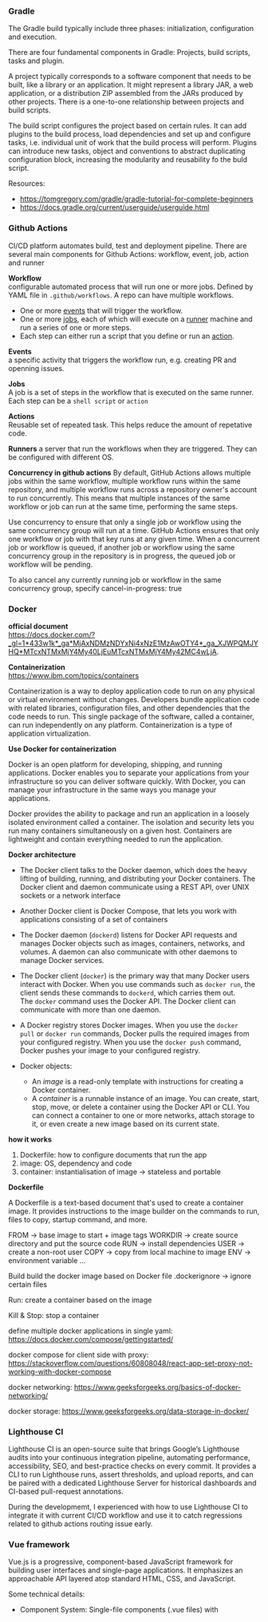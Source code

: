 ### Gradle
The Gradle build typically include three phases: initialization, configuration and execution.  

There are four fundamental components in Gradle: Projects, build scripts, tasks and plugin.  
  
A project typically corresponds to a software component that needs to be built, like a library or an application. It might represent a library JAR, a web application, or a distribution ZIP assembled from the JARs produced by other projects. There is a one-to-one relationship between projects and build scripts.    
  
The build script configures the project based on certain rules. It can add plugins to the build process, load dependencies and set up and configure tasks, i.e. individual unit of work that the build process will perform. Plugins can introduce new tasks, object and conventions to abstract duplicating configuration block, increasing the modularity and reusability fo the buld script.  

Resources:  
- https://tomgregory.com/gradle/gradle-tutorial-for-complete-beginners
- https://docs.gradle.org/current/userguide/userguide.html

### Github Actions
CI/CD platform automates build, test and deployment pipeline. There are several main components for Github Actions: workflow, event, job, action and runner

**Workflow**   
configurable automated process that will run one or more jobs. Defined by YAML file in `.github/workflows`. A repo can have multiple workflows.  
- One or more <ins>events</ins> that will trigger the workflow.
- One or more <ins>jobs</ins>, each of which will execute on a <ins>runner</ins> machine and run a series of one or more steps.
- Each step can either run a script that you define or run an <ins>action</ins>.

**Events**  
a specific activity that triggers the workflow run, e.g. creating PR and openning issues. 

**Jobs**  
A job is a set of steps in the workflow that is executed on the same runner. Each step can be a `shell script` or `action`

**Actions**  
Reusable set of repeated task. This helps reduce the amount of repetative code.  

**Runners**
a server that run the workflows when they are triggered. They can be configured with different OS.

**Concurrency in github actions**
By default, GitHub Actions allows multiple jobs within the same workflow, multiple workflow runs within the same repository, and multiple workflow runs across a repository owner's account to run concurrently. This means that multiple instances of the same workflow or job can run at the same time, performing the same steps.  

Use concurrency to ensure that only a single job or workflow using the same concurrency group will run at a time. GitHub Actions ensures that only one workflow or job with that key runs at any given time. When a concurrent job or workflow is queued, if another job or workflow using the same concurrency group in the repository is in progress, the queued job or workflow will be pending.

To also cancel any currently running job or workflow in the same concurrency group, specify cancel-in-progress: true  

### Docker

**official document**  
https://docs.docker.com/?_gl=1*433w1k*_ga*MjAxNDMzNDYxNi4xNzE1MzAwOTY4*_ga_XJWPQMJYHQ*MTcxNTMxMjY4My40LjEuMTcxNTMxMjY4My42MC4wLjA.


**Containerization**  
https://www.ibm.com/topics/containers

Containerization is a way to deploy application code to run on any physical or virtual environment without changes. Developers bundle application code with related libraries, configuration files, and other dependencies that the code needs to run. This single package of the software, called a container, can run independently on any platform. Containerization is a type of application virtualization.

**Use Docker for containerization**

Docker is an open platform for developing, shipping, and running applications. Docker enables you to separate your applications from your infrastructure so you can deliver software quickly. With Docker, you can manage your infrastructure in the same ways you manage your applications.

Docker provides the ability to package and run an application in a loosely isolated environment called a container. The isolation and security lets you run many containers simultaneously on a given host. Containers are lightweight and contain everything needed to run the application.

**Docker architecture**

- The Docker client talks to the Docker daemon, which does the heavy lifting of building, running, and distributing your Docker containers. The Docker client and daemon communicate using a REST API, over UNIX sockets or a network interface

- Another Docker client is Docker Compose, that lets you work with applications consisting of a set of containers

- The Docker daemon (`dockerd`) listens for Docker API requests and manages Docker objects such as images, containers, networks, and volumes. A daemon can also communicate with other daemons to manage Docker services.

- The Docker client (`docker`) is the primary way that many Docker users interact with Docker. When you use commands such as `docker run`, the client sends these commands to `dockerd`, which carries them out. The `docker` command uses the Docker API. The Docker client can communicate with more than one daemon.

- A Docker registry stores Docker images. When you use the `docker pull` or `docker run` commands, Docker pulls the required images from your configured registry. When you use the `docker push` command, Docker pushes your image to your configured registry.

- Docker objects:
	- An _image_ is a read-only template with instructions for creating a Docker container.
	- A _container_ is a runnable instance of an image. You can create, start, stop, move, or delete a container using the Docker API or CLI. You can connect a container to one or more networks, attach storage to it, or even create a new image based on its current state.

**how it works**  
1. Dockerfile: how to configure documents that run the app
2. image: OS, dependency and code 
3. container: instantialisation of image -> stateless and portable

**Dockerfile**

A Dockerfile is a text-based document that's used to create a container image. It provides instructions to the image builder on the commands to run, files to copy, startup command, and more.

FROM -> base image to start + image tags
WORKDIR -> create source directory and put the source code
RUN -> install dependencies
USER -> create a non-root user 
COPY -> copy from local machine to image
ENV -> environment variable
...

Build
build the docker image based on Docker file
.dockerignore -> ignore certain files

Run: create a container based on the image

Kill & Stop: stop a container

define multiple docker applications in single yaml: https://docs.docker.com/compose/gettingstarted/ 

docker compose for client side with proxy: https://stackoverflow.com/questions/60808048/react-app-set-proxy-not-working-with-docker-compose

docker networking: https://www.geeksforgeeks.org/basics-of-docker-networking/

docker storage: https://www.geeksforgeeks.org/data-storage-in-docker/

### Lighthouse CI
Lighthouse CI is an open-source suite that brings Google’s Lighthouse audits into your continuous integration pipeline, automating performance, accessibility, SEO, and best-practice checks on every commit. It provides a CLI to run Lighthouse runs, assert thresholds, and upload reports, and can be paired with a dedicated Lighthouse Server for historical dashboards and CI-based pull-request annotations.

During the developmemt, I experienced with how to use Lighthouse CI to integrate it with current CI/CD workflow and use it to catch regressions related to github actions routing issue early.

### Vue framework
Vue.js is a progressive, component-based JavaScript framework for building user interfaces and single-page applications. It emphasizes an approachable API layered atop standard HTML, CSS, and JavaScript.

Some technical details:
- Component System: Single-file components (.vue files) with <template>, <script>, and <style scoped>.
- Declarative rendering with `createApp` and `data`
- Attribute binding with `v-bind` or `:`
- Event listener `v-on` and function declaration using `methods` option
- Form two-way bindings using `v-model`
- Conditional rendering with `v-if`
- List rendering with `v-list`
- Usage of computed property to track other reactive state used in its computation as dependencies, and change its states respectively
- `props` to pass parameters to child component and `emit` to trigger event from parents 
- Lifecycle Hooks: beforeCreate, mounted, updated, beforeUnmount (Vue 3) for DOM interaction.

### Java Gson library
Gson is Google’s open-source Java library for serializing Java objects to JSON and deserializing JSON back into Java objects. It handles arbitrary object graphs (including generics and nested classes) via reflection, with customization options via GsonBuilder for pretty printing, custom serializers/deserializers, and exclusion strategies

### JUnit testing
JUnit is the de facto Java unit-testing framework (xUnit family) that supports annotation-driven test methods (@Test, @BeforeEach, @AfterEach), various assertions, and extensions through the JUnit Platform and TestEngine APIs. JUnit 5 (Jupiter) introduced modular architecture, parameterized tests, and more flexible lifecycle control


### Cypress testing
Cypress is a modern, JavaScript-based end-to-end testing framework that executes tests directly in the browser, providing real-time reloading, automatic waiting, and an all-in-one API for E2E, component, and accessibility testing.

Some important techniques used in the development:
- DOM interaction
- Component testing
